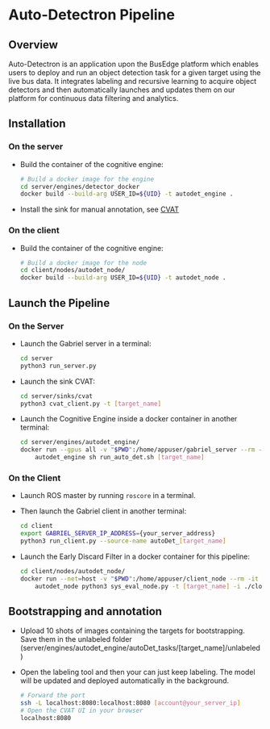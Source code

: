 <!--
SPDX-FileCopyrightText: 2021 Carnegie Mellon University

SPDX-License-Identifier: Apache-2.0
-->

# Auto-Detectron Pipeline

## Overview

Auto-Detectron is an application upon the BusEdge platform which enables users
to deploy and run an object detection task for a given target using the live
bus data. It integrates labeling and recursive learning to acquire object
detectors and then automatically launches and updates them on our platform for
continuous data filtering and analytics.

## Installation

### On the server

- Build the container of the cognitive engine:

    ```sh
    # Build a docker image for the engine
    cd server/engines/detector_docker
    docker build --build-arg USER_ID=${UID} -t autodet_engine .
    ```

- Install the sink for manual annotation, see [CVAT](../server/sinks/cvat)

### On the client

- Build the container of the cognitive engine:

    ```sh
    # Build a docker image for the node
    cd client/nodes/autodet_node/
    docker build --build-arg USER_ID=${UID} -t autodet_node .
    ```

## Launch the Pipeline

### On the Server

- Launch the Gabriel server in a terminal:

    ```sh
    cd server
    python3 run_server.py
    ```

- Launch the sink CVAT:

    ```sh
    cd server/sinks/cvat
    python3 cvat_client.py -t [target_name]
    ```

- Launch the Cognitive Engine inside a docker container in another terminal:

    ```sh
    cd server/engines/autodet_engine/
    docker run --gpus all -v "$PWD":/home/appuser/gabriel_server --rm -it \
        autodet_engine sh run_auto_det.sh [target_name]
    ```

### On the Client

- Launch ROS master by running `roscore` in a terminal.

- Then launch the Gabriel client in another terminal:

    ```sh
    cd client
    export GABRIEL_SERVER_IP_ADDRESS={your_server_address}
    python3 run_client.py --source-name autoDet_[target_name]
    ```

- Launch the Early Discard Filter in a docker container for this pipeline:

    ```sh
    cd client/nodes/autodet_node/
    docker run --net=host -v "$PWD":/home/appuser/client_node --rm -it \
        autodet_node python3 sys_eval_node.py -t [target_name] -i ./cloudy_downtown
    ```

## Bootstrapping and annotation

- Upload 10 shots of images containing the targets for bootstrapping. Save them
  in the unlabeled folder
  (server/engines/autodet_engine/autoDet_tasks/[target_name]/unlabeled)
- Open the labeling tool and then your can just keep labeling. The model will
  be updated and deployed automatically in the background.

    ```sh
    # Forward the port
    ssh -L localhost:8080:localhost:8080 [account@your_server_ip]
    # Open the CVAT UI in your browser
    localhost:8080
    ```
